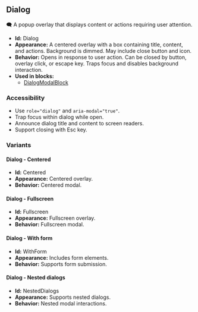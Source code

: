 ## Dialog
🗨️ A popup overlay that displays content or actions requiring user attention.
- **Id:** Dialog
- **Appearance:** A centered overlay with a box containing title, content, and actions. Background is dimmed. May include close button and icon.
- **Behavior:** Opens in response to user action. Can be closed by button, overlay click, or escape key. Traps focus and disables background interaction.
- **Used in blocks:**
  - [DialogModalBlock](../blocks/DialogModalBlock.md)
### Accessibility
- Use `role="dialog"` and `aria-modal="true"`.
- Trap focus within dialog while open.
- Announce dialog title and content to screen readers.
- Support closing with Esc key.

### Variants
#### Dialog - **Centered**
- **Id:** Centered
- **Appearance:** Centered overlay.
- **Behavior:** Centered modal.
#### Dialog - **Fullscreen**
- **Id:** Fullscreen
- **Appearance:** Fullscreen overlay.
- **Behavior:** Fullscreen modal.
#### Dialog - **With form**
- **Id:** WithForm
- **Appearance:** Includes form elements.
- **Behavior:** Supports form submission.
#### Dialog - **Nested dialogs**
- **Id:** NestedDialogs
- **Appearance:** Supports nested dialogs.
- **Behavior:** Nested modal interactions.
